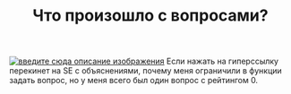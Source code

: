 ﻿---
title: "Что произошло с вопросами?"
se.owner.user_id: 618069
se.owner.display_name: "Nikolai Vorobiev"
se.owner.link: "https://ru.meta.stackoverflow.com/users/618069/nikolai-vorobiev"
se.link: "https://ru.meta.stackoverflow.com/questions/14366/%d0%a7%d1%82%d0%be-%d0%bf%d1%80%d0%be%d0%b8%d0%b7%d0%be%d1%88%d0%bb%d0%be-%d1%81-%d0%b2%d0%be%d0%bf%d1%80%d0%be%d1%81%d0%b0%d0%bc%d0%b8"
se.question_id: 14366
se.post_type: question
---
<p><a href="https://i.sstatic.net/TpHehWbJ.jpg" rel="nofollow noreferrer"><img src="https://i.sstatic.net/TpHehWbJ.jpg" alt="введите сюда описание изображения" /></a>
Если нажать на гиперссылку перекинет на SE с объяснениями, почему меня ограничили в функции задать вопрос, но у меня всего был один вопрос с рейтингом 0.</p>
